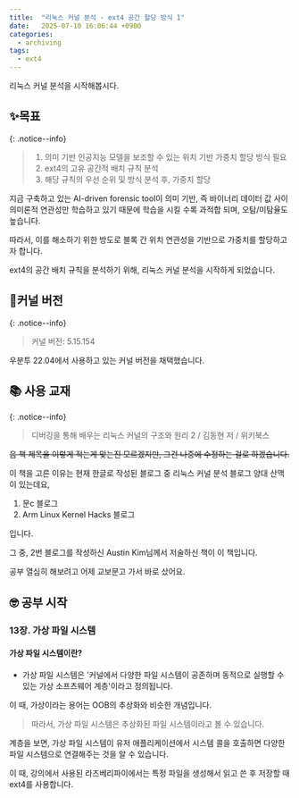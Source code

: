 ```yaml
---
title:  "리눅스 커널 분석 - ext4 공간 할당 방식 1"
date:   2025-07-10 16:06:44 +0900
categories: 
  - archiving
tags:
  - ext4
---
```



리눅스 커널 분석을 시작해봅시다.

## ✨목표 

{: .notice--info}
>1. 의미 기반 인공지능 모델을 보조할 수 있는 위치 기반 가중치 할당 방식 필요
>2. ext4의 고유 공간적 배치 규칙 분석
>3. 해당 규칙의 우선 순위 및 방식 분석 후, 가중치 할당

지금 구축하고 있는 AI-driven forensic tool이 의미 기반, 즉 바이너리 데이터 값 사이 의미론적 연관성만 학습하고 있기 때문에 학습을 시킬 수록 과적합 되며, 오탐/미탐율도 높습니다.

따라서, 이를 해소하기 위한 방도로 블록 간 위치 연관성을 기반으로 가중치를 할당하고자 합니다.

ext4의 공간 배치 규칙을 분석하기 위해, 리눅스 커널 분석을 시작하게 되었습니다.

## 🔧커널 버전

{: .notice--info}
>커널 버전: 5.15.154

우분투 22.04에서 사용하고 있는 커널 버전을 채택했습니다.

## 📚 사용 교재

{: .notice--info}
> 디버깅을 통해 배우는 리눅스 커널의 구조와 원리 2 / 김동현 저 / 위키북스

~~음 책 제목을 이렇게 적는게 맞는진 모르겠지만, 그건 나중에 수정하는 걸로 하겠습니다.~~

이 책을 고른 이유는 현재 한글로 작성된 블로그 중 리눅스 커널 분석 블로그 양대 산맥이 있는데요,

1. 문c 블로그
2. Arm Linux Kernel Hacks 블로그

입니다.

그 중, 2번 블로그를 작성하신 Austin Kim님께서 저술하신 책이 이 책입니다.

공부 열심히 해보려고 어제 교보문고 가서 바로 샀어요. 

## 🤓 공부 시작

### 13장. 가상 파일 시스템

#### 가상 파일 시스템이란?
- 가상 파일 시스템은 '커널에서 다양한 파일 시스템이 공존하며 동적으로 실행할 수 있는 가상 소프츠웨어 계층'이라고 정의됩니다.

이 때, 가상이라는 용어는 OOB의 추상화와 비슷한 개념입니다.
> 따라서, 가상 파일 시스템은 추상화된 파일 시스템이라고 볼 수 있습니다.

계층을 보면, 가상 파일 시스템이 유저 애플리케이션에서 시스템 콜을 호출하면 다양한 파일 시스템으로 연결해주는 것을 알 수 있습니다. 

이 때, 강의에서 사용된 라즈베리파이에서는 특정 파일을 생성해서 읽고 쓴 후 저장할 때 ext4를 사용합니다.
